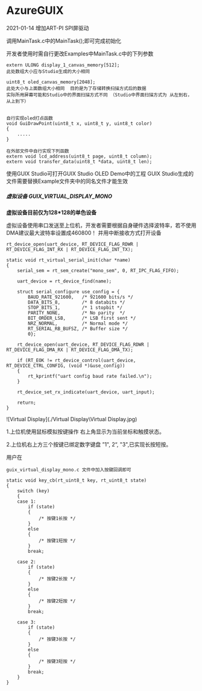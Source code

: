 # AzureGUIX

2021-01-14
增加ART-PI SPI屏驱动


调用MainTask.c中的MainTask();即可完成初始化

开发者使用时需自行更改Examples中MainTask.c中的下列参数

```
extern ULONG display_1_canvas_memory[512]; 
此处数组大小应与Studio生成的大小相同

uint8_t oled_canvas_memory[2048];
此处大小与上面数组大小相同  目的是为了存储转换扫描方式后的数据
实际所用屏幕可能和Studio中的界面扫描方式不同 （Studio中界面扫描方式为 从左到右，从上到下）


自行实现oled打点函数
void GuiDrawPoint(uint8_t x, uint8_t y, uint8_t color)
{
    .....
}

在外部文件中自行实现下列函数  
extern void lcd_address(uint8_t page, uint8_t column);
extern void transfer_data(uint8_t *data, uint8_t len);

```



使用GUIX Studio可打开GUIX Studio OLED Demo中的工程
GUIX Studio生成的文件需要替换Example文件夹中的同名文件才能生效



##### 虚拟设备 GUIX_VIRTUAL_DISPLAY_MONO

**虚拟设备目前仅为128*128的单色设备**

虚拟设备使用串口发送至上位机，开发者需要根据自身硬件选择波特率，若不使用DMA建议最大波特率设置成460800！ 并用中断接收方式打开设备

```
rt_device_open(uart_device, RT_DEVICE_FLAG_RDWR | RT_DEVICE_FLAG_INT_RX | RT_DEVICE_FLAG_INT_TX);
```



```
static void rt_virtual_serial_init(char *name)
{
    serial_sem = rt_sem_create("mono_sem", 0, RT_IPC_FLAG_FIFO);

    uart_device = rt_device_find(name);

    struct serial_configure use_config = {
        BAUD_RATE_921600,   /* 921600 bits/s */
        DATA_BITS_8,        /* 8 databits */
        STOP_BITS_1,        /* 1 stopbit */
        PARITY_NONE,        /* No parity  */
        BIT_ORDER_LSB,      /* LSB first sent */
        NRZ_NORMAL,         /* Normal mode */
        RT_SERIAL_RB_BUFSZ, /* Buffer size */
        0};

    rt_device_open(uart_device, RT_DEVICE_FLAG_RDWR | RT_DEVICE_FLAG_DMA_RX | RT_DEVICE_FLAG_DMA_TX);

    if (RT_EOK != rt_device_control(uart_device, RT_DEVICE_CTRL_CONFIG, (void *)&use_config))
    {
        rt_kprintf("uart config baud rate failed.\n");
    }

    rt_device_set_rx_indicate(uart_device, uart_input);

    return;
}
```

![Virtual Display](./Virtual Display\Virtual Display.jpg)

1.上位机使用鼠标模拟按键操作 右上角显示为当前坐标和触摸状态。

2.上位机右上方三个按键已绑定数字键盘 ”1",  2“,  "3",已实现长按短按。

用户在

```
guix_virtual_display_mono.c 文件中加入按键回调即可
```



```
static void key_cb(rt_uint8_t key, rt_uint8_t state)
{
    switch (key)
    {
    case 1:
        if (state)
        {
            /* 按键1长按 */
        }
        else
        {
            /* 按键1短按 */
        }
        break;

    case 2:
        if (state)
        {
            /* 按键2长按 */
        }
        else
        {
            /* 按键2短按 */
        }
        break;

    case 3:
        if (state)
        {
            /* 按键3长按 */
        }
        else
        {
            /* 按键3短按 */
        }
        break;
    }
}

```